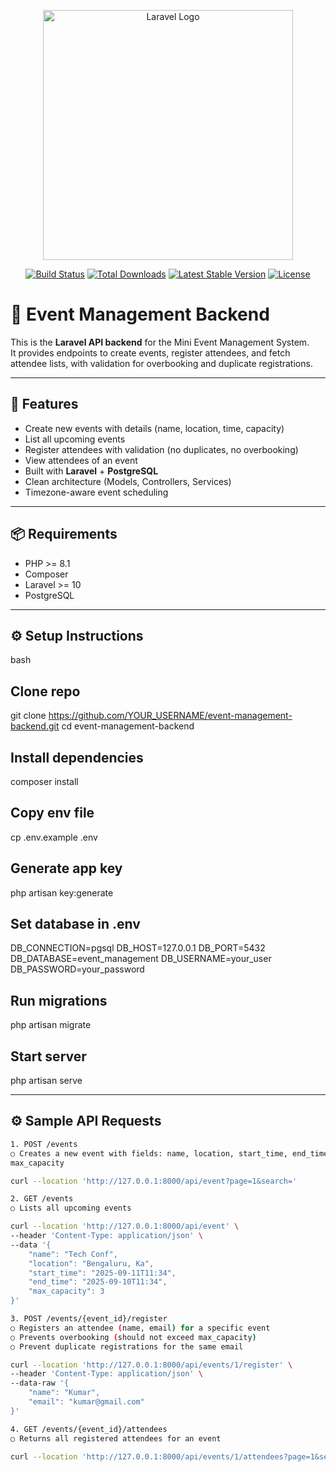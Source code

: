 <p align="center"><a href="https://laravel.com" target="_blank"><img src="https://raw.githubusercontent.com/laravel/art/master/logo-lockup/5%20SVG/2%20CMYK/1%20Full%20Color/laravel-logolockup-cmyk-red.svg" width="400" alt="Laravel Logo"></a></p>

<p align="center">
<a href="https://github.com/laravel/framework/actions"><img src="https://github.com/laravel/framework/workflows/tests/badge.svg" alt="Build Status"></a>
<a href="https://packagist.org/packages/laravel/framework"><img src="https://img.shields.io/packagist/dt/laravel/framework" alt="Total Downloads"></a>
<a href="https://packagist.org/packages/laravel/framework"><img src="https://img.shields.io/packagist/v/laravel/framework" alt="Latest Stable Version"></a>
<a href="https://packagist.org/packages/laravel/framework"><img src="https://img.shields.io/packagist/l/laravel/framework" alt="License"></a>
</p>


# 🎉 Event Management Backend

This is the **Laravel API backend** for the Mini Event Management System.  
It provides endpoints to create events, register attendees, and fetch attendee lists, with validation for overbooking and duplicate registrations.

---

## 🚀 Features
- Create new events with details (name, location, time, capacity)
- List all upcoming events
- Register attendees with validation (no duplicates, no overbooking)
- View attendees of an event
- Built with **Laravel** + **PostgreSQL**
- Clean architecture (Models, Controllers, Services)
- Timezone-aware event scheduling

---

## 📦 Requirements
- PHP >= 8.1  
- Composer  
- Laravel >= 10  
- PostgreSQL

---

## ⚙️ Setup Instructions

bash
## Clone repo
git clone https://github.com/YOUR_USERNAME/event-management-backend.git
cd event-management-backend

## Install dependencies
composer install

## Copy env file
cp .env.example .env

## Generate app key
php artisan key:generate

## Set database in .env
DB_CONNECTION=pgsql
DB_HOST=127.0.0.1
DB_PORT=5432
DB_DATABASE=event_management
DB_USERNAME=your_user
DB_PASSWORD=your_password

## Run migrations
php artisan migrate

## Start server
php artisan serve

---


## ⚙️ Sample API Requests

```bash
1. POST /events
○ Creates a new event with fields: name, location, start_time, end_time,
max_capacity

curl --location 'http://127.0.0.1:8000/api/event?page=1&search='

2. GET /events
○ Lists all upcoming events

curl --location 'http://127.0.0.1:8000/api/event' \
--header 'Content-Type: application/json' \
--data '{
    "name": "Tech Conf",
    "location": "Bengaluru, Ka",
    "start_time": "2025-09-11T11:34",
    "end_time": "2025-09-10T11:34",
    "max_capacity": 3
}'

3. POST /events/{event_id}/register
○ Registers an attendee (name, email) for a specific event
○ Prevents overbooking (should not exceed max_capacity)
○ Prevent duplicate registrations for the same email

curl --location 'http://127.0.0.1:8000/api/events/1/register' \
--header 'Content-Type: application/json' \
--data-raw '{
    "name": "Kumar",
    "email": "kumar@gmail.com"
}'

4. GET /events/{event_id}/attendees
○ Returns all registered attendees for an event

curl --location 'http://127.0.0.1:8000/api/events/1/attendees?page=1&search='

